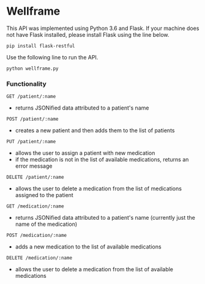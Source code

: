 # Wellframe

This API was implemented using Python 3.6 and Flask. If your machine does not have Flask installed, please install Flask using the line below.
```
pip install flask-restful
```

Use the following line to run the API.
```
python wellframe.py
```

### Functionality
```
GET /patient/:name
```
- returns JSONified data attributed to a patient's name

```
POST /patient/:name
```
- creates a new patient and then adds them to the list of patients

```
PUT /patient/:name
```
- allows the user to assign a patient with new medication
- if the medication is not in the list of available medications, returns an error message

```
DELETE /patient/:name
```
- allows the user to delete a medication from the list of medications assigned to the patient

```
GET /medication/:name
```
- returns JSONified data attributed to a patient's name (currently just the name of the medication)

```
POST /medication/:name
```
- adds a new medication to the list of available medications

```
DELETE /medication/:name
```
- allows the user to delete a medication from the list of available medications
